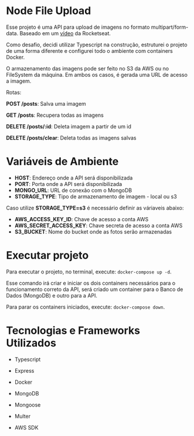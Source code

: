 # Node File Upload

Esse projeto é uma API para upload de imagens no formato multipart/form-data.
Baseado em um [vídeo](https://www.youtube.com/watch?v=MkkbUfcZUZM) da Rocketseat.

Como desafio, decidi utilizar Typescript na construção, estruturei o projeto de uma forma diferente e configurei todo o ambiente com containers Docker.

O armazenamento das imagens pode ser feito no S3 da AWS ou no FileSystem da máquina. Em ambos os casos, é gerada uma URL de acesso a imagem.

Rotas:

**POST /posts**: Salva uma imagem

**GET /posts**: Recupera todas as imagens

**DELETE /posts/:id**: Deleta imagem a partir de um id

**DELETE /posts/clear**: Deleta todas as imagens salvas

# Variáveis de Ambiente

-   **HOST**: Endereço onde a API será disponibilizada
-   **PORT**: Porta onde a API será disponibilizada
-   **MONGO_URL**: URL de conexão com o MongoDB
-   **STORAGE_TYPE**: Tipo de armazenamento de imagem - local ou s3

Caso utilize **STORAGE_TYPE=s3** é necessário definir as váriaveis abaixo:

-   **AWS_ACCESS_KEY_ID**: Chave de acesso a conta AWS
-   **AWS_SECRET_ACCESS_KEY**: Chave secreta de acesso a conta AWS
-   **S3_BUCKET**: Nome do bucket onde as fotos serão armazenadas

# Executar projeto

Para executar o projeto, no terminal, execute: `docker-compose up -d`.

Esse comando irá criar e iniciar os dois containers necessários para o funcionamento correto da API, será criado um container para o Banco de Dados (MongoDB) e outro para a API.

Para parar os containers iniciados, execute: `docker-compose down`.

# Tecnologias e Frameworks Utilizados

-   Typescript

-   Express

-   Docker

-   MongoDB

-   Mongoose

-   Multer

-   AWS SDK
